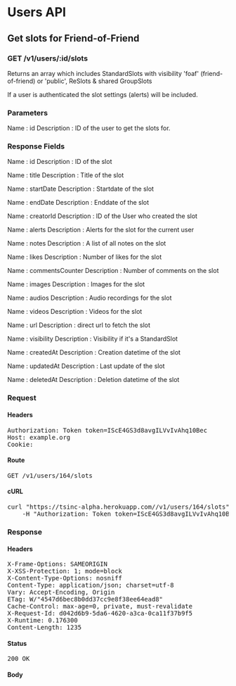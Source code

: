 # Users API

## Get slots for Friend-of-Friend

### GET /v1/users/:id/slots

Returns an array which includes StandardSlots with visibility &#39;foaf&#39; (friend-of-friend) or &#39;public&#39;, ReSlots &amp; shared GroupSlots

If a user is authenticated the slot settings (alerts) will be included.

### Parameters

Name : id
Description : ID of the user to get the slots for.


### Response Fields

Name : id
Description : ID of the slot

Name : title
Description : Title of the slot

Name : startDate
Description : Startdate of the slot

Name : endDate
Description : Enddate of the slot

Name : creatorId
Description : ID of the User who created the slot

Name : alerts
Description : Alerts for the slot for the current user

Name : notes
Description : A list of all notes on the slot

Name : likes
Description : Number of likes for the slot

Name : commentsCounter
Description : Number of comments on the slot

Name : images
Description : Images for the slot

Name : audios
Description : Audio recordings for the slot

Name : videos
Description : Videos for the slot

Name : url
Description : direct url to fetch the slot

Name : visibility
Description : Visibility if it&#39;s a StandardSlot

Name : createdAt
Description : Creation datetime of the slot

Name : updatedAt
Description : Last update of the slot

Name : deletedAt
Description : Deletion datetime of the slot

### Request

#### Headers

<pre>Authorization: Token token=IScE4GS3d8avgILVvIvAhq10Bec
Host: example.org
Cookie: </pre>

#### Route

<pre>GET /v1/users/164/slots</pre>

#### cURL

<pre class="request">curl &quot;https://tsinc-alpha.herokuapp.com//v1/users/164/slots&quot; -X GET \
	-H &quot;Authorization: Token token=IScE4GS3d8avgILVvIvAhq10Bec&quot;</pre>

### Response

#### Headers

<pre>X-Frame-Options: SAMEORIGIN
X-XSS-Protection: 1; mode=block
X-Content-Type-Options: nosniff
Content-Type: application/json; charset=utf-8
Vary: Accept-Encoding, Origin
ETag: W/&quot;4547d6bec8b0dd37cc9e8f38ee64ead8&quot;
Cache-Control: max-age=0, private, must-revalidate
X-Request-Id: d042d6b9-5da6-4620-a3ca-0ca11f37b9f5
X-Runtime: 0.176300
Content-Length: 1235</pre>

#### Status

<pre>200 OK</pre>

#### Body

```javascript

```
